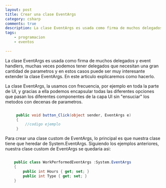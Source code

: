 ```yaml
---
layout: post
title: Crear una clase EventArgs
category: csharp
comments: true
description: La clase EventArgs es usada como firma de muchos delegados y event handlers, muchas veces podemos tener delegados que necesitan una gran cantidad de parametros y en estos casos puede ser muy interesante extender la clase EventArgs. En este articulo explicaremos como hacerlo.
tags:
    - programacion
    - eventos
 
---
```


La clase EventArgs es usada como firma de muchos delegados y event handlers, muchas veces podemos tener delegados que necesitan una gran cantidad de parametros y en estos casos puede ser muy interesante extender la clase EventArgs. En este articulo explicaremos como hacerlo.

La clase EventArgs, la usamos con frecuencia, por ejemplo en toda la parte de UI, y gracias a ella podemos encapsular todas las diferentes opciones que pasan los diferentes componentes de la capa UI sin "ensuciar" los metodos con decenas de parametros.

``` csharp

     public void button_Click(object sender, EventArgs e)
     {
         //codigo ejemplo
     }

```

Para crear una clase custom de EventArgs, lo principal es que nuestra clase tiene que heredar de System.EventArgs. Siguiendo los ejemplos anteriores, nuestra clase custom de EventArgs se quedaria asi:

``` csharp

    public class WorkPerformedEventArgs :System.EventArgs
    {
        public int Hours { get; set; }
        public int Type { get; set; }
    }

```



